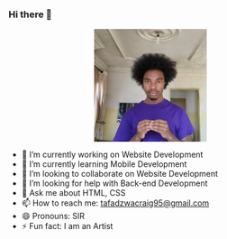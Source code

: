 ### Hi there 👋
 <div align="center">
  <img src="https://github.com/KativuCraig/KativuCraig/blob/main/image1.jpg" align="center" height="200px" width="200px" border-radius="50%"/>
  </div>

- 🔭 I’m currently working on Website Development
- 🌱 I’m currently learning Mobile Development
- 👯 I’m looking to collaborate on Website Development
- 🤔 I’m looking for help with Back-end Development
- 💬 Ask me about HTML, CSS
- 📫 How to reach me: tafadzwacraig95@gmail.com
- 😄 Pronouns: SIR
- ⚡ Fun fact: I am an Artist

 
